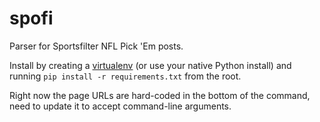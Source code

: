 # spofi
Parser for Sportsfilter NFL Pick 'Em posts. 

Install by creating a [virtualenv](http://docs.python-guide.org/en/latest/dev/virtualenvs/) 
(or use your native Python install) and running `pip install -r requirements.txt` from the root.

Right now the page URLs are hard-coded in the bottom of the command, need to update it to accept
command-line arguments.
